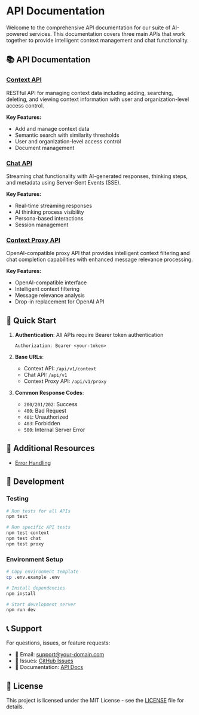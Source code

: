 # API Documentation

Welcome to the comprehensive API documentation for our suite of AI-powered services. This documentation covers three main APIs that work together to provide intelligent context management and chat functionality.

## 📚 API Documentation

### [Context API](./docs/context-api.md)
RESTful API for managing context data including adding, searching, deleting, and viewing context information with user and organization-level access control.

**Key Features:**
- Add and manage context data
- Semantic search with similarity thresholds
- User and organization-level access control
- Document management

### [Chat API](./docs/chat-api.md)
Streaming chat functionality with AI-generated responses, thinking steps, and metadata using Server-Sent Events (SSE).

**Key Features:**
- Real-time streaming responses
- AI thinking process visibility
- Persona-based interactions
- Session management

### [Context Proxy API](./docs/context-proxy-api.md)
OpenAI-compatible proxy API that provides intelligent context filtering and chat completion capabilities with enhanced message relevance processing.

**Key Features:**
- OpenAI-compatible interface
- Intelligent context filtering
- Message relevance analysis
- Drop-in replacement for OpenAI API

## 🚀 Quick Start

1. **Authentication**: All APIs require Bearer token authentication
   ```
   Authorization: Bearer <your-token>
   ```

2. **Base URLs**:
   - Context API: `/api/v1/context`
   - Chat API: `/api/v1`
   - Context Proxy API: `/api/v1/proxy`

3. **Common Response Codes**:
   - `200/201/202`: Success
   - `400`: Bad Request
   - `401`: Unauthorized
   - `403`: Forbidden
   - `500`: Internal Server Error

## 📖 Additional Resources

<!-- - [Authentication Guide](./docs/authentication.md) -->
- [Error Handling](./docs/error-handling.md)
<!-- - [Examples & Tutorials](./docs/examples.md) -->
<!-- - [API Reference](./docs/api-reference.md) -->

## 🔧 Development

### Testing
```bash
# Run tests for all APIs
npm test

# Run specific API tests
npm test context
npm test chat
npm test proxy
```

### Environment Setup
```bash
# Copy environment template
cp .env.example .env

# Install dependencies
npm install

# Start development server
npm run dev
```

## 📞 Support

For questions, issues, or feature requests:
- 📧 Email: support@your-domain.com
- 🐛 Issues: [GitHub Issues](https://github.com/your-org/your-repo/issues)
- 📖 Documentation: [API Docs](https://docs.your-domain.com)

## 📜 License

This project is licensed under the MIT License - see the [LICENSE](LICENSE) file for details.